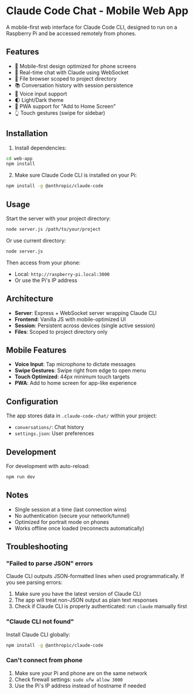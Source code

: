 # Claude Code Chat - Mobile Web App

A mobile-first web interface for Claude Code CLI, designed to run on a Raspberry Pi and be accessed remotely from phones.

## Features

- 📱 Mobile-first design optimized for phone screens
- 💬 Real-time chat with Claude using WebSocket
- 📁 File browser scoped to project directory
- 📚 Conversation history with session persistence
- 🎤 Voice input support
- 🌓 Light/Dark theme
- 📌 PWA support for "Add to Home Screen"
- 👆 Touch gestures (swipe for sidebar)

## Installation

1. Install dependencies:
```bash
cd web-app
npm install
```

2. Make sure Claude Code CLI is installed on your Pi:
```bash
npm install -g @anthropic/claude-code
```

## Usage

Start the server with your project directory:

```bash
node server.js /path/to/your/project
```

Or use current directory:

```bash
node server.js
```

Then access from your phone:
- Local: `http://raspberry-pi.local:3000`
- Or use the Pi's IP address

## Architecture

- **Server**: Express + WebSocket server wrapping Claude CLI
- **Frontend**: Vanilla JS with mobile-optimized UI
- **Session**: Persistent across devices (single active session)
- **Files**: Scoped to project directory only

## Mobile Features

- **Voice Input**: Tap microphone to dictate messages
- **Swipe Gestures**: Swipe right from edge to open menu
- **Touch Optimized**: 44px minimum touch targets
- **PWA**: Add to home screen for app-like experience

## Configuration

The app stores data in `.claude-code-chat/` within your project:
- `conversations/`: Chat history
- `settings.json`: User preferences

## Development

For development with auto-reload:
```bash
npm run dev
```

## Notes

- Single session at a time (last connection wins)
- No authentication (secure your network/tunnel)
- Optimized for portrait mode on phones
- Works offline once loaded (reconnects automatically)

## Troubleshooting

### "Failed to parse JSON" errors
Claude CLI outputs JSON-formatted lines when used programmatically. If you see parsing errors:
1. Make sure you have the latest version of Claude CLI
2. The app will treat non-JSON output as plain text responses
3. Check if Claude CLI is properly authenticated: run `claude` manually first

### "Claude CLI not found"
Install Claude CLI globally:
```bash
npm install -g @anthropic/claude-code
```

### Can't connect from phone
1. Make sure your Pi and phone are on the same network
2. Check firewall settings: `sudo ufw allow 3000`
3. Use the Pi's IP address instead of hostname if needed